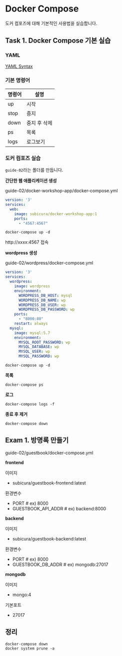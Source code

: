 # Docker Compose

도커 컴포즈에 대해 기본적인 사용법을 실습합니다.

## Task 1. Docker Compose 기본 실습

### YAML

[YAML Syntax](https://docs.ansible.com/ansible/latest/reference_appendices/YAMLSyntax.html)

### 기본 명령어

| 명령어  |  설명  |
|---|---|
| up | 시작 |
| stop | 중지 |
| down | 중지 후 삭제 |
| ps | 목록 |
| logs | 로그보기 |

### 도커 컴포즈 실습

`guide-02`라는 폴더를 만듭니다.

**간단한 웹 애플리케이션 생성**

guide-02/docker-workshop-app/docker-compose.yml

```yml
version: '3'
services:
  web:
    image: subicura/docker-workshop-app:1
    ports:
      - "4567:4567"
```

```
docker-compose up -d
```

http://xxxx:4567 접속

**wordpress 생성**

guide-02/wordpress/docker-compose.yml

```yml
version: '3'
services:
  wordpress:
    image: wordpress
    environment:
      WORDPRESS_DB_HOST: mysql
      WORDPRESS_DB_NAME: wp
      WORDPRESS_DB_USER: wp
      WORDPRESS_DB_PASSWORD: wp
    ports:
      - "8000:80"
    restart: always
  mysql:
    image: mysql:5.7
    environment:
      MYSQL_ROOT_PASSWORD: wp
      MYSQL_DATABASE: wp
      MYSQL_USER: wp
      MYSQL_PASSWORD: wp
```

```
docker-compose up -d
```

**목록**

```
docker-compose ps
```

**로그**

```
docker-compose logs -f
```

**종료 후 제거**

```
docker-compose down
```

## Exam 1. 방명록 만들기

guide-02/guestbook/docker-compose.yml

**frontend**

이미지
- subicura/guestbook-frontend:latest

환경변수
- PORT # ex) 8000
- GUESTBOOK_API_ADDR # ex) backend:8000

**backend**

이미지
- subicura/guestbook-backend:latest

환경변수
- PORT # ex) 8000
- GUESTBOOK_DB_ADDR # ex) mongodb:27017

**mongodb**

이미지
- mongo:4

기본포트
- 27017

## 정리

```
docker-compose down
docker system prune -a
```



